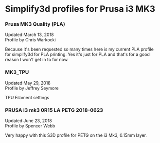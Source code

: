# Simplify3d profiles for Prusa i3 MK3

### Prusa MK3 Quality (PLA)
Updated March 13, 2018  
Profile by Chris Warkocki

Because it's been requested so many times here is my current PLA profile for simplify3d for PLA printing. Yes it's just for PLA and that's for a good reason I won't get in to for now.

### MK3_TPU
Updated May 29, 2018  
Profile by Jeffrey Seymore 

TPU Filament settings

### PRUSA i3 mk3 0R15 LA PETG 2018-0623
Updated June 23, 2018  
Profile by Spencer Webb 

Very happy with this S3D profile for PETG on the i3 Mk3, 0.15mm layer.
